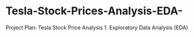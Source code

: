 # Tesla-Stock-Prices-Analysis-EDA-
Project Plan: Tesla Stock Price Analysis 1. Exploratory Data Analysis (EDA) 
